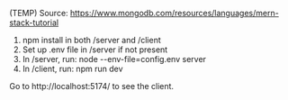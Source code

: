 (TEMP)
Source: https://www.mongodb.com/resources/languages/mern-stack-tutorial

1. npm install in both /server and /client
2. Set up .env file in /server if not present
3. In /server, run:
  node --env-file=config.env server
4. In /client, run:
  npm run dev

Go to http://localhost:5174/ to see the client.
